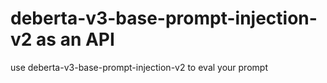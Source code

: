 # deberta-v3-base-prompt-injection-v2 as an API

use deberta-v3-base-prompt-injection-v2 to eval your prompt
